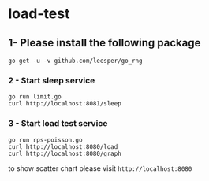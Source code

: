 # load-test

## 1- Please install the following package

```
go get -u -v github.com/leesper/go_rng
```

### 2 - Start sleep service

```
go run limit.go
curl http://localhost:8081/sleep
```

### 3 - Start load test service

```
go run rps-poisson.go
curl http://localhost:8080/load
curl http://localhost:8080/graph
```
to show scatter chart please visit `http://localhost:8080`


